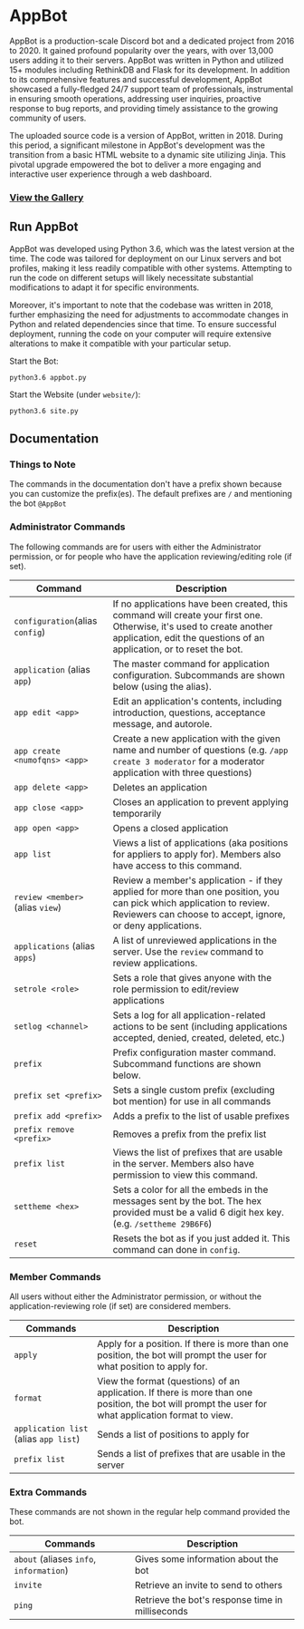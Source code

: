 # AppBot
AppBot is a production-scale Discord bot and a dedicated project from 2016 to 2020. It gained profound popularity over the years, with over 13,000 users adding it to their servers. AppBot was written in Python and utilized 15+ modules including RethinkDB and Flask for its development. In addition to its comprehensive features and successful development, AppBot showcased a fully-fledged 24/7 support team of professionals, instrumental in ensuring smooth operations, addressing user inquiries, proactive response to bug reports, and providing timely assistance to the growing community of users. 

The uploaded source code is a version of AppBot, written in 2018. During this period, a significant milestone in AppBot's development was the transition from a basic HTML website to a dynamic site utilizing Jinja. This pivotal upgrade empowered the bot to deliver a more engaging and interactive user experience through a web dashboard.

### [View the Gallery](https://github.com/Joshuliu/AppBot/blob/e08b4f8cdf607680e82f06dadbb193167b1c0f61/Media/Gallery.md)

## Run AppBot
AppBot was developed using Python 3.6, which was the latest version at the time. The code was tailored for deployment on our Linux servers and bot profiles, making it less readily compatible with other systems. Attempting to run the code on different setups will likely necessitate substantial modifications to adapt it for specific environments.

Moreover, it's important to note that the codebase was written in 2018, further emphasizing the need for adjustments to accommodate changes in Python and related dependencies since that time. To ensure successful deployment, running the code on your computer will require extensive alterations to make it compatible with your particular setup.

Start the Bot:
```
python3.6 appbot.py
```
Start the Website (under `website/`):
```
python3.6 site.py
```
## Documentation
### Things to Note
The commands in the documentation don't have a prefix shown because you can customize the prefix(es). The default prefixes are `/` and mentioning the bot `@AppBot`
### Administrator Commands
The following commands are for users with either the Administrator permission, or for people who have the application reviewing/editing role (if set).

|  Command | Description  |
| -------------------- | ------------ |
| `configuration`(alias `config`)  | If no applications have been created, this command will create your first one. Otherwise, it's used to create another application, edit the questions of an application, or to reset the bot. |
| `application`  (alias `app`) |  The master command for application configuration. Subcommands are shown below (using the alias).  |
| `app edit <app>`  |  Edit an application's contents, including introduction, questions, acceptance message, and autorole. |
| `app create <numofqns> <app>`  |  Create a new application with the given name and number of questions (e.g. `/app create 3 moderator` for a moderator application with three questions) |
| `app delete <app>`  | Deletes an application |
| `app close <app>`  | Closes an application to prevent applying temporarily |
| `app open <app>`  | Opens a closed application |
| `app list`  | Views a list of applications (aka positions for appliers to apply for). Members also have access to this command.  |
| `review <member> `(alias `view`)  | Review a member's application - if they applied for more than one position, you can pick which application to review. Reviewers can choose to accept, ignore, or deny applications.  |
| `applications` (alias `apps`)  |  A list of unreviewed applications in the server. Use the `review` command to review applications. |
| `setrole <role>`  | Sets a role that gives anyone with the role permission to edit/review applications |
| `setlog <channel>`  | Sets a log for all application-related actions to be sent (including applications accepted, denied, created, deleted, etc.) |
| `prefix `  |  Prefix configuration master command. Subcommand functions are shown below. |
| `prefix set <prefix>`  | Sets a single custom prefix (excluding bot mention) for use in all commands  |
| `prefix add <prefix>`  | Adds a prefix to the list of usable prefixes  |
| `prefix remove <prefix> `  | Removes a prefix from the prefix list  |
| `prefix list` | Views the list of prefixes that are usable in the server. Members also have permission to view this command. |
| `settheme <hex>` | Sets a color for all the embeds in the messages sent by the bot. The hex provided must be a valid 6 digit hex key. (e.g. `/settheme 29B6F6`) |
| `reset` | Resets the bot as if you just added it. This command can done in `config`. |

### Member Commands
All users without either the Administrator permission, or without the application-reviewing role (if set) are considered members.

| Commands | Description |
|----|--|
| `apply` | Apply for a position. If there is more than one position, the bot will prompt the user for what position to apply for. |
| `format` | View the format (questions) of an application. If there is more than one position, the bot will prompt the user for what application format to view. |
| `application list` (alias `app list`) | Sends a list of positions to apply for |
| `prefix list` | Sends a list of prefixes that are usable in the server |

### Extra Commands
These commands are not shown in the regular help command provided the bot.

| Commands  | Description |
| ------------ | ------------ |
| `about` (aliases `info`, `information`)  | Gives some information about the bot  |
| `invite` | Retrieve an invite to send to others |
| `ping`  | Retrieve the bot's response time in milliseconds |
